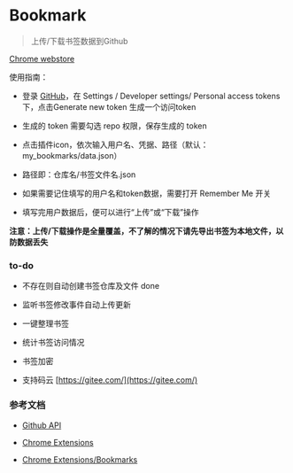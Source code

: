# Bookmark

> 上传/下载书签数据到Github

[Chrome webstore](https://chrome.google.com/webstore/detail/%E4%B9%A6%E7%AD%BE%E5%90%8C%E6%AD%A5/fbcbemgibdnpboehnfcnkegefaomnlbk?hl=zh-CN&gl=CN)

使用指南：

- 登录 [GitHub](https://github.com/)，在 Settings / Developer settings/ Personal access tokens 下，点击Generate new token 生成一个访问token

- 生成的 token 需要勾选 repo 权限，保存生成的 token

- 点击插件icon，依次输入用户名、凭据、路径（默认：my_bookmarks/data.json）

- 路径即：仓库名/书签文件名.json

- 如果需要记住填写的用户名和token数据，需要打开 Remember Me 开关

- 填写完用户数据后，便可以进行“上传”或“下载”操作

**注意：上传/下载操作是全量覆盖，不了解的情况下请先导出书签为本地文件，以防数据丢失**

### to-do

- 不存在则自动创建书签仓库及文件 done

- 监听书签修改事件自动上传更新

- 一键整理书签

- 统计书签访问情况

- 书签加密

- 支持码云 [https://gitee.com/](https://gitee.com/)

### 参考文档
  
- [Github API](https://developer.github.com/v3/)

- [Chrome Extensions](https://developer.chrome.com/extensions/overview)

- [Chrome Extensions/Bookmarks](https://developer.chrome.com/extensions/bookmarks)
